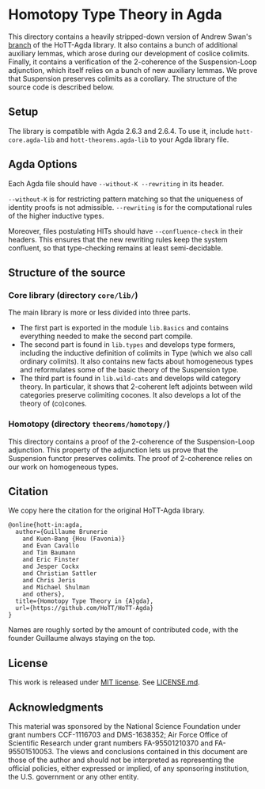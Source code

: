 Homotopy Type Theory in Agda
============================

This directory contains a heavily stripped-down version of Andrew Swan's [branch](https://github.com/awswan/HoTT-Agda/tree/agda-2.6.1-compatible) of the
HoTT-Agda library. It also contains a bunch of additional auxiliary lemmas, which arose
during our development of coslice colimits. Finally, it contains a verification of the
2-coherence of the Suspension-Loop adjunction, which itself relies on a bunch of new auxiliary
lemmas. We prove that Suspension preserves colimits as a corollary. The structure of the
source code is described below.

Setup
-----

The library is compatible with Agda 2.6.3 and 2.6.4.
To use it, include `hott-core.agda-lib` and `hott-theorems.agda-lib` to your Agda library file.

Agda Options
------------

Each Agda file should have `--without-K --rewriting` in its header.

`--without-K` is for restricting pattern matching so that the uniqueness of identity proofs is not admissible.
`--rewriting` is for the computational rules of the higher inductive types.

Moreover, files postulating HITs should have `--confluence-check` in their headers. This ensures that the
new rewriting rules keep the system confluent, so that type-checking remains at least semi-decidable.

Structure of the source
-----------------------

### Core library (directory `core/lib/`)

The main library is more or less divided into three parts.

- The first part is exported in the module `lib.Basics` and contains everything needed to make the second part compile.
- The second part is found in `lib.types` and develops type formers, including the inductive definition of colimits in
  Type (which we also call ordinary colimits).
  It also contains new facts about homogeneous types and reformulates some of the basic theory of the Suspension type.
- The third part is found in `lib.wild-cats` and develops wild category theory.
  In particular, it shows that 2-coherent left adjoints between wild categories preserve colimiting cocones.
  It also develops a lot of the theory of (co)cones.

### Homotopy (directory `theorems/homotopy/`)

This directory contains a proof of the 2-coherence of the Suspension-Loop adjunction.
This property of the adjunction lets us prove that the Suspension functor preserves
colimits. The proof of 2-coherence relies on our work on homogeneous types.

Citation
--------

We copy here the citation for the original HoTT-Agda library.

```
@online{hott-in:agda,
  author={Guillaume Brunerie
    and Kuen-Bang {Hou (Favonia)}
    and Evan Cavallo
    and Tim Baumann
    and Eric Finster
    and Jesper Cockx
    and Christian Sattler
    and Chris Jeris
    and Michael Shulman
    and others},
  title={Homotopy Type Theory in {A}gda},
  url={https://github.com/HoTT/HoTT-Agda}
}
```

Names are roughly sorted by the amount of contributed code, with the founder Guillaume always staying on the
top.

License
-------
This work is released under [MIT license](https://opensource.org/licenses/MIT).
See [LICENSE.md](LICENSE.md).

Acknowledgments
---------------

This material was sponsored by the National Science Foundation under grant numbers CCF-1116703 and DMS-1638352;
Air Force Office of Scientific Research under grant numbers FA-95501210370 and FA-95501510053.
The views and conclusions contained in this document are those of the author and should not be
interpreted as representing the official policies, either expressed or implied, of any sponsoring
institution, the U.S. government or any other entity.